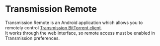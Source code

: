 # Transmission Remote
Transmission Remote is an Android application which allows you to remotely control [Transmission BitTorrent client](https://www.transmissionbt.com).  
It works through the web interface, so remote access must be enabled in Transmission preferences.
